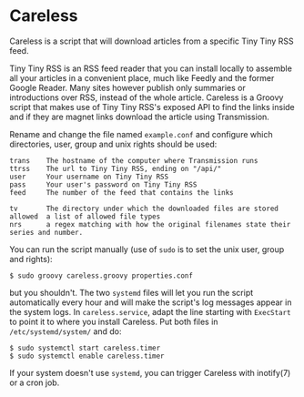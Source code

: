 # Careless

Careless is a script that will download articles from a specific Tiny Tiny RSS feed.

Tiny Tiny RSS is an RSS feed reader that you can install locally to assemble all your articles in a convenient place, much like Feedly and the former Google Reader. Many sites however publish only summaries or introductions over RSS, instead of the whole article. Careless is a Groovy script that makes use of Tiny Tiny RSS's exposed API to find the links inside and if they are magnet links download the article using Transmission.

Rename and change the file named `example.conf` and configure which directories, user, group and unix rights should be used:

    trans    The hostname of the computer where Transmission runs
    ttrss    The url to Tiny Tiny RSS, ending on "/api/"
    user     Your username on Tiny Tiny RSS
    pass     Your user's password on Tiny Tiny RSS
    feed     The number of the feed that contains the links
        
    tv       The directory under which the downloaded files are stored
    allowed  a list of allowed file types
    nrs      a regex matching with how the original filenames state their series and number.
    
You can run the script manually (use of `sudo` is to set the unix user, group and rights):

    $ sudo groovy careless.groovy properties.conf

but you shouldn't. The two `systemd` files will let you run the script automatically every hour and will make the script's log messages appear in the system logs. In `careless.service`, adapt the line starting with `ExecStart` to point it to where you install Careless. Put both files in `/etc/systemd/system/` and do:

    $ sudo systemctl start careless.timer
    $ sudo systemctl enable careless.timer

If your system doesn't use `systemd`, you can trigger Careless with inotify(7) or a cron job.


